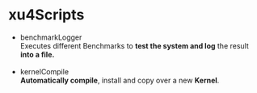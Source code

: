 # xu4Scripts
- benchmarkLogger<br>
Executes different Benchmarks to <strong>test the system and log</strong> the result <strong>into a file.</strong><br><br>
- kernelCompile<br>
<strong>Automatically compile</strong>, install and copy over a new <strong>Kernel</strong>.<br> 
